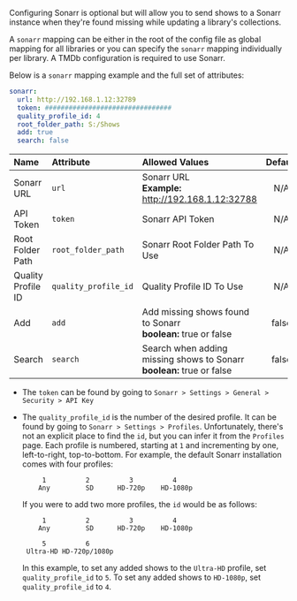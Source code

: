 Configuring Sonarr is optional but will allow you to send shows to a Sonarr instance when they're found missing while updating a library's collections.

A `sonarr` mapping can be either in the root of the config file as global mapping for all libraries or you can specify the `sonarr` mapping individually per library. A TMDb configuration is required to use Sonarr. 

Below is a `sonarr` mapping example and the full set of attributes:
```YAML
sonarr:
  url: http://192.168.1.12:32789
  token: ################################
  quality_profile_id: 4
  root_folder_path: S:/Shows
  add: true
  search: false
```

| Name | Attribute | Allowed Values| Default | Required |
| :-- | :-- | :-- | :--: | :--: |
| Sonarr URL | `url` | Sonarr URL<br><strong>Example:</strong> http://192.168.1.12:32788 | N/A | :heavy_check_mark: |
| API Token | `token` | Sonarr API Token | N/A | :heavy_check_mark: |
| Root Folder Path | `root_folder_path` | Sonarr Root Folder Path To Use | N/A | :heavy_check_mark: |
| Quality Profile ID | `quality_profile_id` | Quality Profile ID To Use | N/A | :heavy_check_mark: |
| Add | `add` | Add missing shows found to Sonarr<br><strong>boolean:</strong> true or false | false | :x: |
| Search | `search` | Search when adding missing shows to Sonarr<br><strong>boolean:</strong> true or false | false | :x: |


* The `token` can be found by going to `Sonarr > Settings > General > Security > API Key`

* The `quality_profile_id` is the number of the desired profile. It can be found by going to `Sonarr > Settings > Profiles`. Unfortunately, there's not an explicit place to find the `id`, but you can infer it from the `Profiles` page. Each profile is numbered, starting at `1` and incrementing by one, left-to-right, top-to-bottom. For example, the default Sonarr installation comes with four profiles:
    ```
         1          2          3          4
        Any         SD      HD-720p    HD-1080p
    ```

    If you were to add two more profiles, the `id` would be as follows:

    ```
         1          2          3          4
        Any         SD      HD-720p    HD-1080p
    
         5          6
     Ultra-HD HD-720p/1080p
    ```

    In this example, to set any added shows to the `Ultra-HD` profile, set `quality_profile_id` to `5`. To set any added shows to `HD-1080p`, set `quality_profile_id` to `4`.